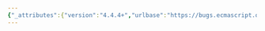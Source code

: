 ```yaml
---
{"_attributes":{"version":"4.4.4+","urlbase":"https://bugs.ecmascript.org/","maintainer":"dherman@mozilla.com"},"bug":{"bug_id":710,"creation_ts":"2012-10-04 00:29:00 -0700","short_desc":"CoverParenthesizedExpressionAndArrowParameter{s,List}","delta_ts":"2012-10-26 15:34:17 -0700","product":"Draft for 6th Edition","component":"editorial issue","version":"Rev 10: September 27, 2012 Draft","rep_platform":"All","op_sys":"All","bug_status":"RESOLVED","resolution":"FIXED","priority":"Normal","bug_severity":"normal","everconfirmed":true,"reporter":{"uid":"jmdyck","name":"Michael Dyck"},"assigned_to":{"uid":"allen","name":"Allen Wirfs-Brock"},"long_desc":[{"commentid":1831,"comment_count":0,"who":{"uid":"jmdyck","name":"Michael Dyck"},"bug_when":"2012-10-04 00:29:01 -0700","thetext":"The spec is undecided on\n    CoverParenthesizedExpressionAndArrowParameters (7 occurrences)\nvs\n    CoverParenthesizedExpressionAndArrowParameterList (29 occurrences)"},{"commentid":2027,"comment_count":1,"who":{"uid":"allen","name":"Allen Wirfs-Brock"},"bug_when":"2012-10-24 19:13:53 -0700","thetext":"corrected in rev 11 editor's draft"},{"commentid":2135,"comment_count":2,"who":{"uid":"allen","name":"Allen Wirfs-Brock"},"bug_when":"2012-10-26 15:34:17 -0700","thetext":"in October 26, 2012 release draft"}]}}
---
```

